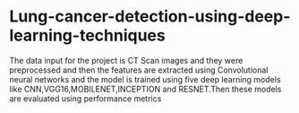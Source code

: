 # Lung-cancer-detection-using-deep-learning-techniques
The data input for the project is CT Scan images and they were preprocessed and then the features are extracted using Convolutional neural networks and the model is trained using five deep learning models like CNN,VGG16,MOBILENET,INCEPTION and RESNET.Then these models are evaluated using performance metrics
